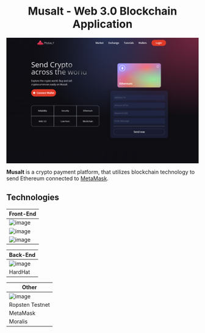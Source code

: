 <h1 align='center'>Musalt - Web 3.0 Blockchain Application</h1>
<img align='center' src='https://github.com/anthonym313/musalt/blob/main/mulsalt-screenshot.png?raw=true' alt='Musalt home page screen capture'/>

**Musalt** is a crypto payment platform, that utilizes blockchain technology to send Ethereum connected to [MetaMask](https://metamask.io/).

## Technologies
| Front-End |
|----------|
|![image](https://img.shields.io/badge/JavaScript-F7DF1E?style=for-the-badge&logo=javascript&logoColor=black)|
|![image](https://img.shields.io/badge/React-20232A?style=for-the-badge&logo=react&logoColor=61DAFB)|
|![image](https://img.shields.io/badge/Tailwind_CSS-38B2AC?style=for-the-badge&logo=tailwind-css&logoColor=white)|


| Back-End |
|----------|
|![image](https://img.shields.io/badge/Solidity-e6e6e6?style=for-the-badge&logo=solidity&logoColor=black)|
|HardHat|

| Other |
|----------|
|![image](https://img.shields.io/badge/Ethereum-3C3C3D?style=for-the-badge&logo=Ethereum&logoColor=white)|
|Ropsten Testnet|
|MetaMask|
|Moralis|
